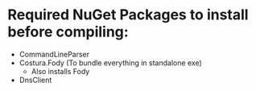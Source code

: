 # Required NuGet Packages to install before compiling:
- CommandLineParser
- Costura.Fody (To bundle everything in standalone exe)
  - Also installs Fody
- DnsClient
